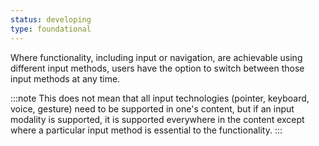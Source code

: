 ```yaml
---
status: developing
type: foundational
---
```


Where functionality, including input or navigation, are achievable using different input methods, users have the option to switch between those input methods at any time.

:::note
This does not mean that all input technologies (pointer, keyboard, voice, gesture) need to be supported in one's content, but if an input modality is supported, it is supported everywhere in the content except where a particular input method is essential to the functionality.
:::
